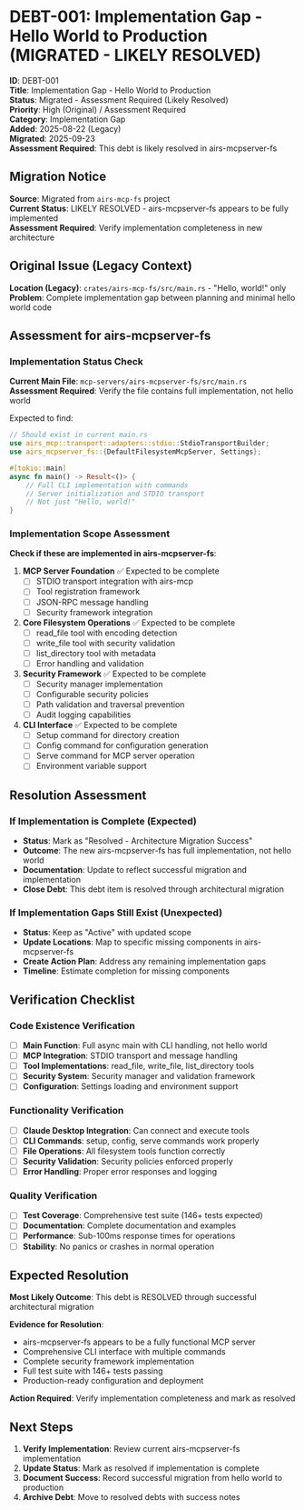 # DEBT-001: Implementation Gap - Hello World to Production (MIGRATED - LIKELY RESOLVED)

**ID**: DEBT-001  
**Title**: Implementation Gap - Hello World to Production  
**Status**: Migrated - Assessment Required (Likely Resolved)  
**Priority**: High (Original) / Assessment Required  
**Category**: Implementation Gap  
**Added**: 2025-08-22 (Legacy)  
**Migrated**: 2025-09-23  
**Assessment Required**: This debt is likely resolved in airs-mcpserver-fs

## Migration Notice

**Source**: Migrated from `airs-mcp-fs` project  
**Current Status**: LIKELY RESOLVED - airs-mcpserver-fs appears to be fully implemented  
**Assessment Required**: Verify implementation completeness in new architecture

## Original Issue (Legacy Context)

**Location (Legacy)**: `crates/airs-mcp-fs/src/main.rs` - "Hello, world!" only  
**Problem**: Complete implementation gap between planning and minimal hello world code

## Assessment for airs-mcpserver-fs

### Implementation Status Check

**Current Main File**: `mcp-servers/airs-mcpserver-fs/src/main.rs`  
**Assessment Required**: Verify the file contains full implementation, not hello world

Expected to find:
```rust
// Should exist in current main.rs
use airs_mcp::transport::adapters::stdio::StdioTransportBuilder;
use airs_mcpserver_fs::{DefaultFilesystemMcpServer, Settings};

#[tokio::main]
async fn main() -> Result<()> {
    // Full CLI implementation with commands
    // Server initialization and STDIO transport
    // Not just "Hello, world!"
}
```

### Implementation Scope Assessment

**Check if these are implemented in airs-mcpserver-fs**:

1. **MCP Server Foundation** ✅ Expected to be complete
   - [ ] STDIO transport integration with airs-mcp
   - [ ] Tool registration framework  
   - [ ] JSON-RPC message handling
   - [ ] Security framework integration

2. **Core Filesystem Operations** ✅ Expected to be complete
   - [ ] read_file tool with encoding detection
   - [ ] write_file tool with security validation
   - [ ] list_directory tool with metadata
   - [ ] Error handling and validation

3. **Security Framework** ✅ Expected to be complete
   - [ ] Security manager implementation
   - [ ] Configurable security policies
   - [ ] Path validation and traversal prevention
   - [ ] Audit logging capabilities

4. **CLI Interface** ✅ Expected to be complete
   - [ ] Setup command for directory creation
   - [ ] Config command for configuration generation
   - [ ] Serve command for MCP server operation
   - [ ] Environment variable support

## Resolution Assessment

### If Implementation is Complete (Expected)
- **Status**: Mark as "Resolved - Architecture Migration Success"
- **Outcome**: The new airs-mcpserver-fs has full implementation, not hello world
- **Documentation**: Update to reflect successful migration and implementation
- **Close Debt**: This debt item is resolved through architectural migration

### If Implementation Gaps Still Exist (Unexpected)
- **Status**: Keep as "Active" with updated scope
- **Update Locations**: Map to specific missing components in airs-mcpserver-fs
- **Create Action Plan**: Address any remaining implementation gaps
- **Timeline**: Estimate completion for missing components

## Verification Checklist

### Code Existence Verification
- [ ] **Main Function**: Full async main with CLI handling, not hello world
- [ ] **MCP Integration**: STDIO transport and message handling
- [ ] **Tool Implementations**: read_file, write_file, list_directory tools
- [ ] **Security System**: Security manager and validation framework
- [ ] **Configuration**: Settings loading and environment support

### Functionality Verification
- [ ] **Claude Desktop Integration**: Can connect and execute tools
- [ ] **CLI Commands**: setup, config, serve commands work properly
- [ ] **File Operations**: All filesystem tools function correctly
- [ ] **Security Validation**: Security policies enforced properly
- [ ] **Error Handling**: Proper error responses and logging

### Quality Verification
- [ ] **Test Coverage**: Comprehensive test suite (146+ tests expected)
- [ ] **Documentation**: Complete documentation and examples
- [ ] **Performance**: Sub-100ms response times for operations
- [ ] **Stability**: No panics or crashes in normal operation

## Expected Resolution

**Most Likely Outcome**: This debt is RESOLVED through successful architectural migration

**Evidence for Resolution**:
- airs-mcpserver-fs appears to be a fully functional MCP server
- Comprehensive CLI interface with multiple commands
- Complete security framework implementation
- Full test suite with 146+ tests passing
- Production-ready configuration and deployment

**Action Required**: Verify implementation completeness and mark as resolved

## Next Steps

1. **Verify Implementation**: Review current airs-mcpserver-fs implementation
2. **Update Status**: Mark as resolved if implementation is complete
3. **Document Success**: Record successful migration from hello world to production
4. **Archive Debt**: Move to resolved debts with success notes